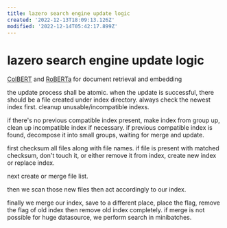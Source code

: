 ```yaml
---
title: lazero search engine update logic
created: '2022-12-13T18:09:13.126Z'
modified: '2022-12-14T05:42:17.899Z'
---
```


# lazero search engine update logic

[ColBERT](https://medium.com/@varun030403/colbert-a-complete-guide-1552468335ae) and [RoBERTa]() for document retrieval and embedding

the update process shall be atomic. when the update is successful, there should be a file created under index directory. always check the newest index first. cleanup unusable/incompatible indexs.

if there's no previous compatible index present, make index from group up, clean up incompatible index if necessary. if previous compatible index is found, decompose it into small groups, waiting for merge and update.

first checksum all files along with file names. if file is present with matched checksum, don't touch it, or either remove it from index, create new index or replace index.

next create or merge file list.

then we scan those new files then act accordingly to our index.

finally we merge our index, save to a different place, place the flag, remove the flag of old index then remove old index completely. if merge is not possible for huge datasource, we perform search in minibatches.

